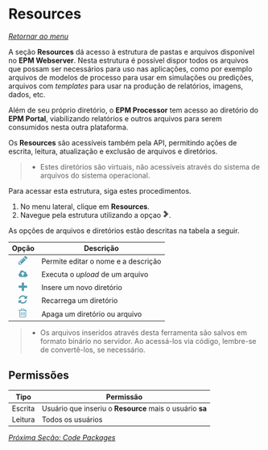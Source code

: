 # Resources

*[Retornar ao menu](menu.md)*

A seção **Resources** dá acesso à estrutura de pastas e arquivos disponível no **EPM Webserver**. Nesta estrutura é possível dispor todos os arquivos que possam ser necessários para uso nas aplicações, como por exemplo arquivos de modelos de processo para usar em simulações ou predições, arquivos com _templates_ para usar na produção de relatórios, imagens, dados, etc.

Além de seu próprio diretório, o **EPM Processor** tem acesso ao diretório do **EPM Portal**, viabilizando relatórios e outros arquivos para serem consumidos nesta outra plataforma.

Os **Resources** são acessíveis também pela API, permitindo ações de escrita, leitura, atualização e exclusão de arquivos e diretórios.

> + Estes diretórios são virtuais, não acessíveis através do sistema de arquivos do sistema operacional.

Para acessar esta estrutura, siga estes procedimentos.

1. No menu lateral, clique em **Resources**.
2. Navegue pela estrutura utilizando a opçao ![expand](./images/fa_chevron_icon.png "Expandir").

As opções de arquivos e diretórios estão descritas na tabela a seguir.

|Opção|Descrição|
|:---:|---|
|![pencil icon](./images/fa_pencil_icon_18.PNG "Editar")|Permite editar o nome e a descrição|
|![cloudupload icon](./images/fa_cloudupload_icon_18.png "Upload")|Executa o *upload* de um arquivo|
|![plus icon](./images/fa_plus_icon_18.PNG "Inserir")|Insere um novo diretório|
|![refresh icon](./images/fa_refresh_icon_18.PNG "Recarregar")|Recarrega um diretório|
|![trash icon](./images/fa_trash_icon_18.png "Apagar")|Apaga um diretório ou arquivo|

> + Os arquivos inseridos através desta ferramenta são salvos em formato binário no servidor. Ao acessá-los via código, lembre-se de convertê-los, se necessário.

## Permissões

|Tipo|Permissão|
|---|---|
|Escrita|Usuário que inseriu o **Resource** mais o usuário **sa**|
|Leitura|Todos os usuários|

*[Próxima Seção: Code Packages](EPMProcessorCodePackages.md)*
